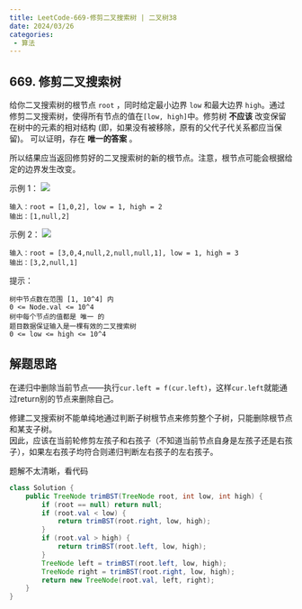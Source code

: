 ```yaml
---
title: LeetCode-669-修剪二叉搜索树 | 二叉树38
date: 2024/03/26
categories:
 - 算法
---
```

## 669. 修剪二叉搜索树
给你二叉搜索树的根节点 `root` ，同时给定最小边界 `low` 和最大边界 `high`。通过修剪二叉搜索树，使得所有节点的值在`[low, high]`中。修剪树 **不应该** 改变保留在树中的元素的相对结构 (即，如果没有被移除，原有的父代子代关系都应当保留)。 可以证明，存在 **唯一的答案** 。

所以结果应当返回修剪好的二叉搜索树的新的根节点。注意，根节点可能会根据给定的边界发生改变。
 

示例 1：
![](/image/2024032503.jpg)
```
输入：root = [1,0,2], low = 1, high = 2
输出：[1,null,2]
```
示例 2：
![](/image/2024032504.jpg)
```
输入：root = [3,0,4,null,2,null,null,1], low = 1, high = 3
输出：[3,2,null,1]
```

提示：
```
树中节点数在范围 [1, 10^4] 内
0 <= Node.val <= 10^4
树中每个节点的值都是 唯一 的
题目数据保证输入是一棵有效的二叉搜索树
0 <= low <= high <= 10^4
```

## 解题思路
在递归中删除当前节点——执行`cur.left = f(cur.left)`，这样`cur.left`就能通过return别的节点来删除自己。

修建二叉搜索树不能单纯地通过判断子树根节点来修剪整个子树，只能删除根节点和某支子树。<br/>
因此，应该在当前轮修剪左孩子和右孩子（不知道当前节点自身是左孩子还是右孩子），如果左右孩子均符合则递归判断左右孩子的左右孩子。

题解不太清晰，看代码
```java
class Solution {
    public TreeNode trimBST(TreeNode root, int low, int high) {
        if (root == null) return null;
        if (root.val < low) {
            return trimBST(root.right, low, high);
        }
        if (root.val > high) {
            return trimBST(root.left, low, high);
        }
        TreeNode left = trimBST(root.left, low, high);
        TreeNode right = trimBST(root.right, low, high);
        return new TreeNode(root.val, left, right);
    }
}
```
